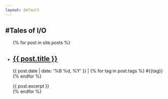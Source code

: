 ```yaml
---
layout: default
---
```


## #Tales of I/O

<ul class="fa-ul">
    {% for post in site.posts %}
      <li>
        <h2>
            <span class="fa-li"><i class="fas fa-code-branch"></i></span>
            <a href="{{ post.url }}">{{ post.title }}</a>
        </h2>
        <p><i class="far fa-calendar-alt"></i> {{ post.date | date: '%B %d, %Y' }} | {% for tag in post.tags %} #{{tag}} {% endfor %}</p>
        {{ post.excerpt }}
      </li>
    {% endfor %}
  </ul>